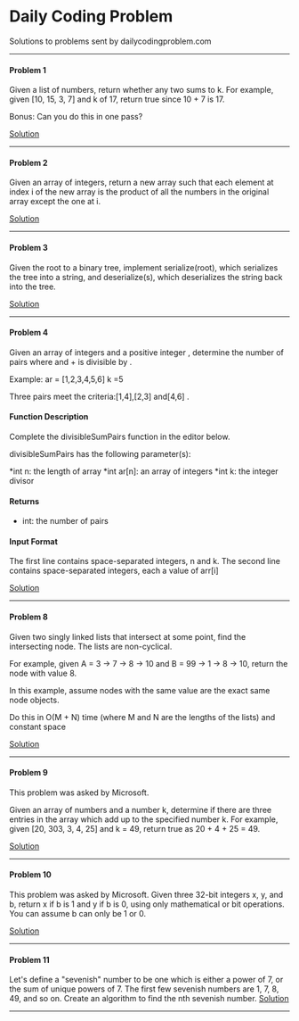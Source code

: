 # Daily Coding Problem

Solutions to problems sent by dailycodingproblem.com

---

#### Problem 1

Given a list of numbers, return whether any two sums to k.
For example, given [10, 15, 3, 7] and k of 17, return true since 10 + 7 is 17.

Bonus: Can you do this in one pass?

[Solution](https://github.com/dysai1234/Daily-Coding-Problem/blob/master/problem001.ipynb)

---

#### Problem 2

Given an array of integers, return a new array such that each element at index i of the new array is the product of all the numbers in the original array except the one at i.



[Solution](https://github.com/dysai1234/Daily-Coding-Problem/blob/master/problem002.ipynb)

---

#### Problem 3

Given the root to a binary tree, implement serialize(root), which serializes the tree into a string, and deserialize(s), which deserializes the string back into the tree.

[Solution](https://github.com/dysai1234/Daily-Coding-Problem/blob/master/problem003.ipynb)

---

#### Problem 4

Given an array of integers and a positive integer , determine the number of  pairs where  and  +  is divisible by .

Example:
ar = [1,2,3,4,5,6]
k =5


Three pairs meet the criteria:[1,4],[2,3] and[4,6] .

#### Function Description

Complete the divisibleSumPairs function in the editor below.

divisibleSumPairs has the following parameter(s):

*int n: the length of array 
*int ar[n]: an array of integers
*int k: the integer divisor
#### Returns
- int: the number of pairs

#### Input Format

The first line contains  space-separated integers, n and k.
The second line contains  space-separated integers, each a value of arr[i]



[Solution](https://github.com/dysai1234/Daily-Coding-Problem/blob/master/problem004.ipynb)

---
#### Problem 8

Given two singly linked lists that intersect at some point, find the intersecting node. The lists are non-cyclical.

For example, given A = 3 -> 7 -> 8 -> 10 and B = 99 -> 1 -> 8 -> 10, return the node with value 8.

In this example, assume nodes with the same value are the exact same node objects.

Do this in O(M + N) time (where M and N are the lengths of the lists) and constant space

[Solution](https://github.com/dysai1234/Daily-Coding-Problem/blob/master/problem008.ipynb)

---
#### Problem 9

This problem was asked by Microsoft.

Given an array of numbers and a number k, determine if there are three entries in the array which add up to the specified number k. For example, given [20, 303, 3, 4, 25] and k = 49, return true as 20 + 4 + 25 = 49.

[Solution](https://github.com/dysai1234/Daily-Coding-Problem/blob/master/problem009.ipynb)

---
#### Problem 10

This problem was asked by Microsoft.
Given three 32-bit integers x, y, and b, return x if b is 1 and y if b is 0, using only mathematical or bit operations. You can assume b can only be 1 or 0.

[Solution](https://github.com/dysai1234/Daily-Coding-Problem/blob/master/problem010.ipynb)

---
#### Problem 11

Let's define a "sevenish" number to be one which is either a power of 7, or the sum of unique powers of 7. The first few sevenish numbers are 1, 7, 8, 49, and so on. Create an algorithm to find the nth sevenish number.
[Solution](https://github.com/dysai1234/Daily-Coding-Problem/blob/master/problem011.ipynb)

---

